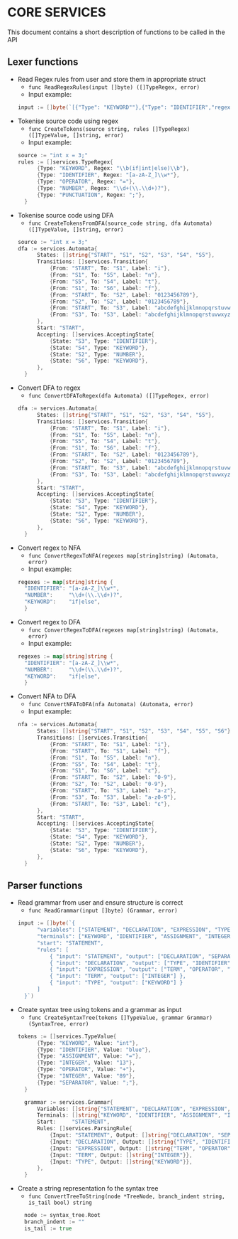 # **CORE SERVICES**
This document contains a short description of functions to be called in the API
  
## Lexer functions
- Read Regex rules from user and store them in appropriate struct
  - `func ReadRegexRules(input []byte) ([]TypeRegex, error)`
  - Input example:  
  ```go
  input := []byte(`[{"Type": "KEYWORD""},{"Type": "IDENTIFIER","regex":"[a-zA-Z_]\\w*"}]`)
- Tokenise source code using regex
  - `func CreateTokens(source string, rules []TypeRegex) ([]TypeValue, []string, error) `
  - Input example:  
  ```go
  source := "int x = 3;"
  rules := []services.TypeRegex{
		{Type: "KEYWORD", Regex: "\\b(if|int|else)\\b"},  
		{Type: "IDENTIFIER", Regex: "[a-zA-Z_]\\w*"},
		{Type: "OPERATOR", Regex: "="},
		{Type: "NUMBER", Regex: "\\d+(\\.\\d+)?"},
		{Type: "PUNCTUATION", Regex: ";"},
	}
- Tokenise source code using DFA
  - `func CreateTokensFromDFA(source_code string, dfa Automata) ([]TypeValue, []string, error)`
  ```go
  source := "int x = 3;"
  dfa := services.Automata{
		States: []string{"START", "S1", "S2", "S3", "S4", "S5"},
		Transitions: []services.Transition{
			{From: "START", To: "S1", Label: "i"},
			{From: "S1", To: "S5", Label: "n"},
			{From: "S5", To: "S4", Label: "t"},
			{From: "S1", To: "S6", Label: "f"},
			{From: "START", To: "S2", Label: "0123456789"},
			{From: "S2", To: "S2", Label: "0123456789"},
			{From: "START", To: "S3", Label: "abcdefghijklmnopqrstuvwxyz"},
			{From: "S3", To: "S3", Label: "abcdefghijklmnopqrstuvwxyz0123456789"},
		},
		Start: "START",
		Accepting: []services.AcceptingState{
			{State: "S3", Type: "IDENTIFIER"},
			{State: "S4", Type: "KEYWORD"},
			{State: "S2", Type: "NUMBER"},
			{State: "S6", Type: "KEYWORD"},
		},
	}
- Convert DFA to regex
  - `func ConvertDFAToRegex(dfa Automata) ([]TypeRegex, error)`  
  ```go
  dfa := services.Automata{
		States: []string{"START", "S1", "S2", "S3", "S4", "S5"},
		Transitions: []services.Transition{
			{From: "START", To: "S1", Label: "i"},
			{From: "S1", To: "S5", Label: "n"},
			{From: "S5", To: "S4", Label: "t"},
			{From: "S1", To: "S6", Label: "f"},
			{From: "START", To: "S2", Label: "0123456789"},
			{From: "S2", To: "S2", Label: "0123456789"},
			{From: "START", To: "S3", Label: "abcdefghijklmnopqrstuvwxyz"},
			{From: "S3", To: "S3", Label: "abcdefghijklmnopqrstuvwxyz0123456789"},
		},
		Start: "START",
		Accepting: []services.AcceptingState{
			{State: "S3", Type: "IDENTIFIER"},
			{State: "S4", Type: "KEYWORD"},
			{State: "S2", Type: "NUMBER"},
			{State: "S6", Type: "KEYWORD"},
		},
	}
- Convert regex to NFA
  - `func ConvertRegexToNFA(regexes map[string]string) (Automata, error)`
  - Input example:
  ```go
  regexes := map[string]string {
    "IDENTIFIER": "[a-zA-Z_]\\w*",
    "NUMBER":     "\\d+(\\.\\d+)?",
    "KEYWORD":    "if|else",
	}
- Convert regex to DFA
  - `func ConvertRegexToDFA(regexes map[string]string) (Automata, error)`
  - Input example:
  ```go
  regexes := map[string]string {
    "IDENTIFIER": "[a-zA-Z_]\\w*",
    "NUMBER":     "\\d+(\\.\\d+)?",
    "KEYWORD":    "if|else",
	}
- Convert NFA to DFA
  - `func ConvertNFAToDFA(nfa Automata) (Automata, error)`
  - Input example:
  ```go
  nfa := services.Automata{
		States: []string{"START", "S1", "S2", "S3", "S4", "S5", "S6"},
		Transitions: []services.Transition{
			{From: "START", To: "S1", Label: "i"},
			{From: "START", To: "S1", Label: "f"},
			{From: "S1", To: "S5", Label: "n"},
			{From: "S5", To: "S4", Label: "t"},
			{From: "S1", To: "S6", Label: "ε"},
			{From: "START", To: "S2", Label: "0-9"},
			{From: "S2", To: "S2", Label: "0-9"},
			{From: "START", To: "S3", Label: "a-z"},
			{From: "S3", To: "S3", Label: "a-z0-9"},
			{From: "START", To: "S3", Label: "ε"},
		},
		Start: "START",
		Accepting: []services.AcceptingState{
			{State: "S3", Type: "IDENTIFIER"},
			{State: "S4", Type: "KEYWORD"},
			{State: "S2", Type: "NUMBER"},
			{State: "S6", Type: "KEYWORD"},
		},
	}

## Parser functions
- Read grammar from user and ensure structure is correct
  - `func ReadGrammar(input []byte) (Grammar, error)`
  ```go
  input := []byte(`{
		"variables": ["STATEMENT", "DECLARATION", "EXPRESSION", "TYPE", "TERM"],
		"terminals": ["KEYWORD", "IDENTIFIER", "ASSIGNMENT", "INTEGER", "OPERATOR", "SEPARATOR"],
		"start": "STATEMENT",
		"rules": [
			{ "input": "STATEMENT", "output": ["DECLARATION", "SEPARATOR"] },
			{ "input": "DECLARATION", "output": ["TYPE", "IDENTIFIER", "ASSIGNMENT", "EXPRESSION"] },
			{ "input": "EXPRESSION", "output": ["TERM", "OPERATOR", "TERM"] },
			{ "input": "TERM", "output": ["INTEGER"] },
			{ "input": "TYPE", "output": ["KEYWORD"] }
		]
	}`)
- Create syntax tree using tokens and a grammar as input
  - `func CreateSyntaxTree(tokens []TypeValue, grammar Grammar) (SyntaxTree, error)`
  ```go
  tokens := []services.TypeValue{
		{Type: "KEYWORD", Value: "int"},
		{Type: "IDENTIFIER", Value: "blue"},
		{Type: "ASSIGNMENT", Value: "="},
		{Type: "INTEGER", Value: "13"},
		{Type: "OPERATOR", Value: "+"},
		{Type: "INTEGER", Value: "89"},
		{Type: "SEPARATOR", Value: ";"},
	}

	grammar := services.Grammar{
		Variables: []string{"STATEMENT", "DECLARATION", "EXPRESSION", "TYPE", "TERM"},
		Terminals: []string{"KEYWORD", "IDENTIFIER", "ASSIGNMENT", "INTEGER", "OPERATOR", "SEPARATOR"},
		Start:     "STATEMENT",
		Rules: []services.ParsingRule{
			{Input: "STATEMENT", Output: []string{"DECLARATION", "SEPARATOR"}},
			{Input: "DECLARATION", Output: []string{"TYPE", "IDENTIFIER", "ASSIGNMENT", "EXPRESSION"}},
			{Input: "EXPRESSION", Output: []string{"TERM", "OPERATOR", "TERM"}},
			{Input: "TERM", Output: []string{"INTEGER"}},
			{Input: "TYPE", Output: []string{"KEYWORD"}},
		},
	}
- Create a string representation fo the syntax tree
  - `func ConvertTreeToString(node *TreeNode, branch_indent string, is_tail bool) string`
  ```go
	node := syntax_tree.Root
	branch_indent := ""
	is_tail := true